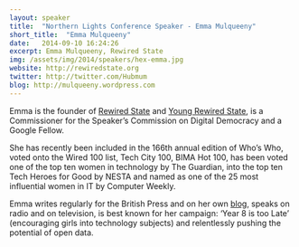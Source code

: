 ```yaml
---
layout: speaker
title:  "Northern Lights Conference Speaker - Emma Mulqueeny"
short_title:  "Emma Mulqueeny"
date:   2014-09-10 16:24:26 
excerpt: Emma Mulqueeny, Rewired State  
img: /assets/img/2014/speakers/hex-emma.jpg 
website: http://rewiredstate.org 
twitter: http://twitter.com/Hubmum
blog: http://mulqueeny.wordpress.com
---
```


<p>Emma is the founder of <a href="http://rewiredstate.org/">Rewired State</a> and <a href="https://youngrewiredstate.org/">Young Rewired State</a>, is a Commissioner for the Speaker’s Commission on Digital Democracy and a Google Fellow.</p>
<p>She has recently been included in the 166th annual edition of Who’s Who, voted onto the Wired 100 list, Tech City 100, BIMA Hot 100, has been voted one of the top ten women in technology by The Guardian, into the top ten Tech Heroes for Good by NESTA and named as one of the 25 most influential women in IT by Computer Weekly.</p>
<p>Emma writes regularly for the British Press and on her own <a href="http://mulqueeny.wordpress.com/">blog</a>, speaks on radio and on television, is best known for her campaign: ‘Year 8 is too Late’ (encouraging girls into technology subjects) and relentlessly pushing the potential of open data.</p>
  
